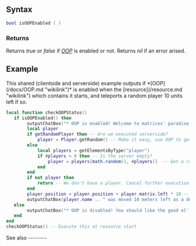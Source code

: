 Syntax
------

``` lua
bool isOOPEnabled ( )
```

### Returns

Returns *true* or *false* if *[OOP](/docs/OOP.md "wikilink")* is enabled or not. Returns *nil* if an error arised.

Example
-------

<section name="Example" class="both" show="true">
This shared (clientside and serverside) example outputs if *[OOP](/docs/OOP.md "wikilink")* is enabled when the [resource](/resource.md "wikilink") which contains it starts, and teleports a random player 10 units left if so.

``` lua
local function checkOOPStatus()
   if isOOPEnabled() then
        outputChatBox("* OOP is enabled! Welcome to matrices' paradise.", getRandomPlayer and root or 0, getRandomPlayer and 0 or 255, getRandomPlayer and 255 or 0, getRandomPlayer and 0 or nil)
        local player
        if getRandomPlayer then -- Are we executed serverside?
            player = Player.getRandom() -- Make it easy, use OOP to get a random player
        else
            local players = getElementsByType("player")
            if #players > 0 then -- Is the server empty?
                player = players[math.random(1, #players)]  -- Get a random player using player elements table
            end
        end
        if not player then
            return -- We don't have a player. Cancel further execution of this function.
        end
        player.position = player.position + player.matrix.left * 10 -- Move him 10 units left, taking into account rotation
        outputChatBox(player.name .. " was moved 10 meters left as a demostration of OOP capabilities!", getRandomPlayer and root or 180, 180, getRandomPlayer and 180 or 255, getRandomPlayer and 255 or nil)
   else
        outputChatBox("* OOP is disabled! You should like the good ol' tables.", getRandomPlayer and root or 255, getRandomPlayer and 255 or 140, getRandomPlayer and 140 or 0, getRandomPlayer and 0 or nil)
   end
end
checkOOPStatus() -- Execute this at resource start
```

</section>
See also
--------
